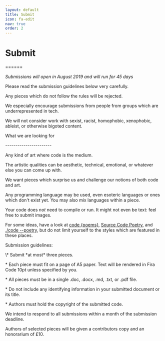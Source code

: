 ```yaml
---
layout: default
title: Submit
icon: fa-edit
nav: true
order: 2
---
```


Submit
======
<p>======</p>
<p></p>

*Submissions will open in August 2019 and will run for 45 days*
<p></p>
Please read the submission guidelines below very carefully.

Any pieces which do not follow the rules will be rejected.

We especially encourage submissions from people from groups which are underrepresented in tech.

We will not consider work with sexist, racist, homophobic, xenophobic, ableist, or otherwise bigoted content.
<p></p>
What we are looking for
<p>-----------------------</p>
<p></p>
Any kind of <span class="has-text-info">art</span> where <span class="has-text-primary">code</span> is the medium.

The artistic qualities can be aesthetic, technical, emotional, or whatever else you can come up with.

We want pieces which surprise us and challenge our notions of both <span class="has-text-primary">code</span> and <span class="has-text-info">art</span>.

Any programming language may be used, even esoteric languages or ones which don't exist yet. You may also mix languages within a piece.

Your <span class="has-text-primary">code</span> does *not* need to compile or run. It might not even be text: feel free to submit images.

For some ideas, have a look at [code {poems}](code-poems.com), [Source Code Poetry](https://www.sourcecodepoetry.com/), and [./code --poetry](http://code-poetry.com/), but do not limit yourself to the styles which are featured in these places.

<p></p>
Submission guidelines:
<p></p>
\* Submit *at most* three pieces.

\* Each piece must fit on a page of A5 paper. Text will be rendered in Fira Code 10pt unless specified by you.

\* All pieces must be in a single .doc, .docx, .md, .txt, or .pdf file.

\* Do not include any identifying information in your submitted document or its title.

\* Authors must hold the copyright of the submitted <span class="has-text-primary">code</span>.
<p></p>
We intend to respond to all submissions within a month of the submission deadline.

Authors of selected pieces will be given a contributors copy and an honorarium of £10.